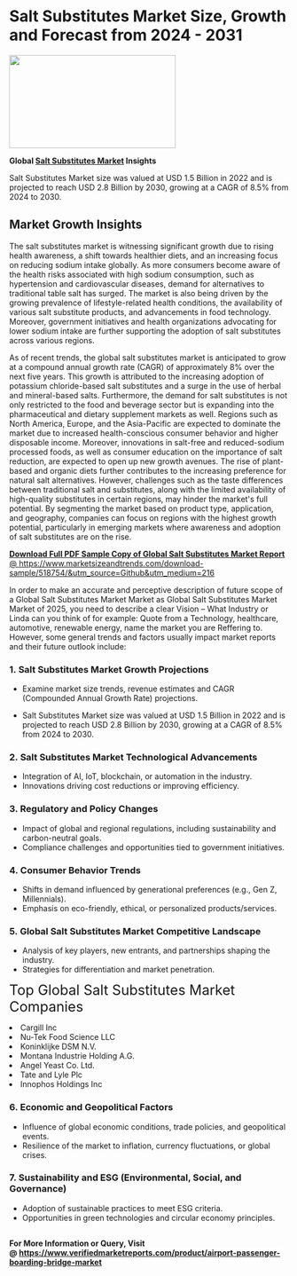 <H1>Salt Substitutes Market Size, Growth and Forecast from 2024 - 2031</H1><img class="aligncenter size-medium wp-image-584254" src="https://thirdeyenews.in/wp-content/uploads/2024/09/Global-Market-Research-300x168.jpeg" alt="" width="300" height="168" /><p><strong>Global&nbsp;<a href="https://www.marketsizeandtrends.com/download-sample/518754/&amp;utm_source=Github&utm_medium=216">Salt Substitutes Market</a> Insights</strong></p><p>Salt Substitutes Market size was valued at USD 1.5 Billion in 2022 and is projected to reach USD 2.8 Billion by 2030, growing at a CAGR of 8.5% from 2024 to 2030.</p><p><h2>Market Growth Insights</h2> <p>The salt substitutes market is witnessing significant growth due to rising health awareness, a shift towards healthier diets, and an increasing focus on reducing sodium intake globally. As more consumers become aware of the health risks associated with high sodium consumption, such as hypertension and cardiovascular diseases, demand for alternatives to traditional table salt has surged. The market is also being driven by the growing prevalence of lifestyle-related health conditions, the availability of various salt substitute products, and advancements in food technology. Moreover, government initiatives and health organizations advocating for lower sodium intake are further supporting the adoption of salt substitutes across various regions.</p> <p><a href="#"></a></p> <p>As of recent trends, the global salt substitutes market is anticipated to grow at a compound annual growth rate (CAGR) of approximately 8% over the next five years. This growth is attributed to the increasing adoption of potassium chloride-based salt substitutes and a surge in the use of herbal and mineral-based salts. Furthermore, the demand for salt substitutes is not only restricted to the food and beverage sector but is expanding into the pharmaceutical and dietary supplement markets as well. Regions such as North America, Europe, and the Asia-Pacific are expected to dominate the market due to increased health-conscious consumer behavior and higher disposable income. Moreover, innovations in salt-free and reduced-sodium processed foods, as well as consumer education on the importance of salt reduction, are expected to open up new growth avenues. The rise of plant-based and organic diets further contributes to the increasing preference for natural salt alternatives. However, challenges such as the taste differences between traditional salt and substitutes, along with the limited availability of high-quality substitutes in certain regions, may hinder the market's full potential. By segmenting the market based on product type, application, and geography, companies can focus on regions with the highest growth potential, particularly in emerging markets where awareness and adoption of salt substitutes are on the rise.</p> <p><a href="#"></p><p><span class=""><strong>Download Full PDF Sample Copy of Global Salt Substitutes Market Report</strong> @ <a href="https://www.marketsizeandtrends.com/download-sample/518754/&amp;utm_source=Github&utm_medium=216" target="_blank">https://www.marketsizeandtrends.com/download-sample/518754/&amp;utm_source=Github&utm_medium=216</a></span></p><p>In order to make an accurate and perceptive description of future scope of a Global&nbsp;Salt Substitutes Market Market as Global&nbsp;Salt Substitutes Market Market of 2025, you need to describe a clear Vision &ndash; What Industry or Linda can you think of for example: Quote from a Technology, healthcare, automotive, renewable energy, name the market you are Reffering to. However, some general trends and factors usually impact market reports and their future outlook include:</p><h3>1.&nbsp;<strong>Salt Substitutes Market Growth Projections</strong></h3><ul><li>Examine market size trends, revenue estimates and CAGR (Compounded Annual Growth Rate) projections.</li><li><p>Salt Substitutes Market size was valued at USD 1.5 Billion in 2022 and is projected to reach USD 2.8 Billion by 2030, growing at a CAGR of 8.5% from 2024 to 2030.</p></li></ul><h3>2.&nbsp;<strong>Salt Substitutes Market Technological Advancements</strong></h3><ul><li>Integration of AI, IoT, blockchain, or automation in the industry.</li><li>Innovations driving cost reductions or improving efficiency.</li></ul><h3>3.&nbsp;<strong>Regulatory and Policy Changes</strong></h3><ul><li>Impact of global and regional regulations, including sustainability and carbon-neutral goals.</li><li>Compliance challenges and opportunities tied to government initiatives.</li></ul><h3>4.&nbsp;<strong>Consumer Behavior Trends</strong></h3><ul><li>Shifts in demand influenced by generational preferences (e.g., Gen Z, Millennials).</li><li>Emphasis on eco-friendly, ethical, or personalized products/services.</li></ul><h3>5.&nbsp;<strong>Global Salt Substitutes Market Competitive Landscape</strong></h3><ul><li>Analysis of key players, new entrants, and partnerships shaping the industry.</li><li>Strategies for differentiation and market penetration.</li></ul><p data-pm-slice="1 1 []"><span style="color: inherit; font-family: inherit; font-size: 25px;">Top Global Salt Substitutes Market Companies</span></p><div class="" data-test-id=""><p><li>Cargill Inc</li><li> Nu-Tek Food Science LLC</li><li> Koninklijke DSM N.V.</li><li> Montana Industrie Holding A.G.</li><li> Angel Yeast Co. Ltd.</li><li> Tate and Lyle Plc</li><li> Innophos Holdings Inc</li></p></div><h3>6.&nbsp;<strong>Economic and Geopolitical Factors</strong></h3><ul><li>Influence of global economic conditions, trade policies, and geopolitical events.</li><li>Resilience of the market to inflation, currency fluctuations, or global crises.</li></ul><h3>7.&nbsp;<strong>Sustainability and ESG (Environmental, Social, and Governance)</strong></h3><ul><li>Adoption of sustainable practices to meet ESG criteria.</li><li>Opportunities in green technologies and circular economy principles.</li></ul><h2><strong style="font-size: 14px;">For More Information or Query, Visit @&nbsp;</strong><a style="background-color: #ffffff; font-size: 14px;" href="https://www.marketsizeandtrends.com/report/salt-substitutes-market/" target="_blank">https://www.verifiedmarketreports.com/product/airport-passenger-boarding-bridge-market</a></h2>
